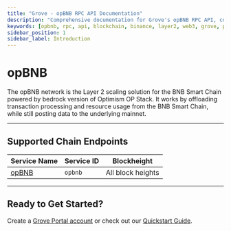 ```yaml
---
title: "Grove - opBNB RPC API Documentation"
description: "Comprehensive documentation for Grove's opBNB RPC API, covering endpoint details and integration strategies for blockchain developers."
keywords: [opbnb, rpc, api, blockchain, binance, layer2, web3, grove, pocket, pokt, L2]
sidebar_position: 1
sidebar_label: Introduction
---
```


# opBNB

The opBNB network is the Layer 2 scaling solution for the BNB Smart Chain powered by bedrock version of Optimism OP Stack. It works by offloading transaction processing and resource usage from the BNB Smart Chain, while still posting data to the underlying mainnet.

---

## Supported Chain Endpoints

| Service Name                             | Service ID        | Blockheight         |
| -------------------------------------------------- | ----------------- | ------------------- |
| [opBNB](./endpoints/opbnb)   | `opbnb`  | All block heights |
---

## Ready to Get Started?

Create a [Grove Portal account](https://portal.grove.city) or check out our [Quickstart Guide](/guides/getting-started/quickstart).
